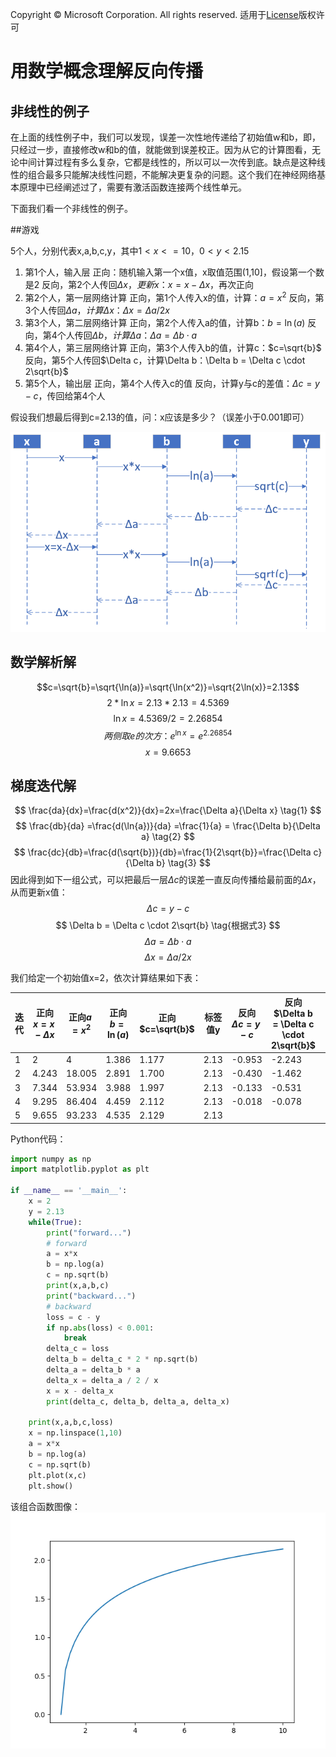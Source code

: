 Copyright © Microsoft Corporation. All rights reserved.
  适用于[License](https://github.com/Microsoft/ai-edu/blob/master/LICENSE.md)版权许可

# 用数学概念理解反向传播

## 非线性的例子

在上面的线性例子中，我们可以发现，误差一次性地传递给了初始值w和b，即，只经过一步，直接修改w和b的值，就能做到误差校正。因为从它的计算图看，无论中间计算过程有多么复杂，它都是线性的，所以可以一次传到底。缺点是这种线性的组合最多只能解决线性问题，不能解决更复杂的问题。这个我们在神经网络基本原理中已经阐述过了，需要有激活函数连接两个线性单元。

下面我们看一个非线性的例子。

##游戏

5个人，分别代表x,a,b,c,y，其中$1<x<=10，0<y<2.15$


1. 第1个人，输入层
正向：随机输入第一个x值，x取值范围(1,10]，假设第一个数是2
反向，第2个人传回$\Delta x，更新x：x = x - \Delta x$，再次正向
2. 第2个人，第一层网络计算
正向，第1个人传入x的值，计算：$a=x^2$
反向，第3个人传回$\Delta a，计算\Delta x：\Delta x = \Delta a / 2x$
3. 第3个人，第二层网络计算
正向，第2个人传入a的值，计算b：$b=\ln (a)$
反向，第4个人传回$\Delta b，计算\Delta a：\Delta a = \Delta b \cdot a$
4. 第4个人，第三层网络计算
正向，第3个人传入b的值，计算c：$c=\sqrt{b}$
反向，第5个人传回$\Delta c，计算\Delta b：\Delta b = \Delta c \cdot 2\sqrt{b}$
5. 第5个人，输出层
正向，第4个人传入c的值
反向，计算y与c的差值：$\Delta c = y - c$，传回给第4个人

假设我们想最后得到c=2.13的值，问：x应该是多少？（误差小于0.001即可）

<img src=".\Images\2\game.png">


## 数学解析解
$$c=\sqrt{b}=\sqrt{\ln(a)}=\sqrt{\ln(x^2)}=\sqrt{2\ln(x)}=2.13$$$$
2*\ln{x}=2.13*2.13=4.5369$$$$
\ln{x}=4.5369/2=2.26854$$$$
两侧取e的次方：e^{\ln{x}} = e^{2.26854}$$$$
x = 9.6653$$$$
$$

## 梯度迭代解

$$
\frac{da}{dx}=\frac{d(x^2)}{dx}=2x=\frac{\Delta a}{\Delta x} \tag{1}
$$$$
\frac{db}{da} =\frac{d(\ln{a})}{da} =\frac{1}{a} = \frac{\Delta b}{\Delta a} \tag{2}
$$$$
\frac{dc}{db}=\frac{d(\sqrt{b})}{db}=\frac{1}{2\sqrt{b}}=\frac{\Delta c}{\Delta b} \tag{3}
$$
因此得到如下一组公式，可以把最后一层$\Delta c$的误差一直反向传播给最前面的$\Delta x$，从而更新x值：
$$
\Delta c = y - c \tag{4}
$$$$
\Delta b = \Delta c \cdot 2\sqrt{b}  \tag{根据式3}
$$
$$
\Delta a = \Delta b \cdot a  \tag{根据式2}
$$
$$
\Delta x = \Delta a / 2x \tag{根据式1}
$$


我们给定一个初始值x=2，依次计算结果如下表：

|迭代|正向$x=x-\Delta x$|正向$a=x^2$|正向$b=\ln(a)$|正向$c=\sqrt{b}$|标签值y|反向$\Delta c = y - c$|反向$\Delta b = \Delta c \cdot 2\sqrt{b}$|反向$\Delta a = \Delta b \cdot a$|反向$\Delta x = \Delta a / 2x$|
|--|--|--|--|--|--|--|--|--|--|
|1|2|4|1.386|1.177|2.13|-0.953|-2.243|-8.973|-2.243|
|2|4.243|18.005|2.891|1.700|2.13|-0.430|-1.462|-26.314|-3.101|
|3|7.344|53.934|3.988|1.997|2.13|-0.133|-0.531|-28.662|-1.951|
|4|9.295|86.404|4.459|2.112|2.13|-0.018|-0.078|-6.698|-0.360|
|5|9.655|93.233|4.535|2.129|2.13

Python代码：
```Python
import numpy as np
import matplotlib.pyplot as plt

if __name__ == '__main__':
    x = 2
    y = 2.13
    while(True):
        print("forward...")
        # forward
        a = x*x
        b = np.log(a)
        c = np.sqrt(b)
        print(x,a,b,c)
        print("backward...")
        # backward
        loss = c - y
        if np.abs(loss) < 0.001:
            break
        delta_c = loss
        delta_b = delta_c * 2 * np.sqrt(b)
        delta_a = delta_b * a
        delta_x = delta_a / 2 / x
        x = x - delta_x
        print(delta_c, delta_b, delta_a, delta_x)

    print(x,a,b,c,loss)
    x = np.linspace(1,10)
    a = x*x
    b = np.log(a)
    c = np.sqrt(b)
    plt.plot(x,c)
    plt.show()
```
该组合函数图像：
<img src=".\Images\2\figure_5.png">
